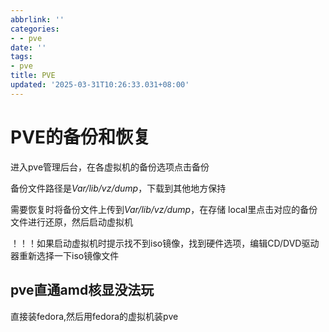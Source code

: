 ```yaml
---
abbrlink: ''
categories:
- - pve
date: ''
tags:
- pve
title: PVE
updated: '2025-03-31T10:26:33.031+08:00'
---
```

# PVE的备份和恢复

进入pve管理后台，在各虚拟机的备份选项点击备份

备份文件路径是*Var/lib/vz/dump*，下载到其他地方保持

需要恢复时将备份文件上传到*Var/lib/vz/dump*，在存储 local里点击对应的备份文件进行还原，然后启动虚拟机

！！！如果启动虚拟机时提示找不到iso镜像，找到硬件选项，编辑CD/DVD驱动器重新选择一下iso镜像文件

## pve直通amd核显没法玩

直接装fedora,然后用fedora的虚拟机装pve
